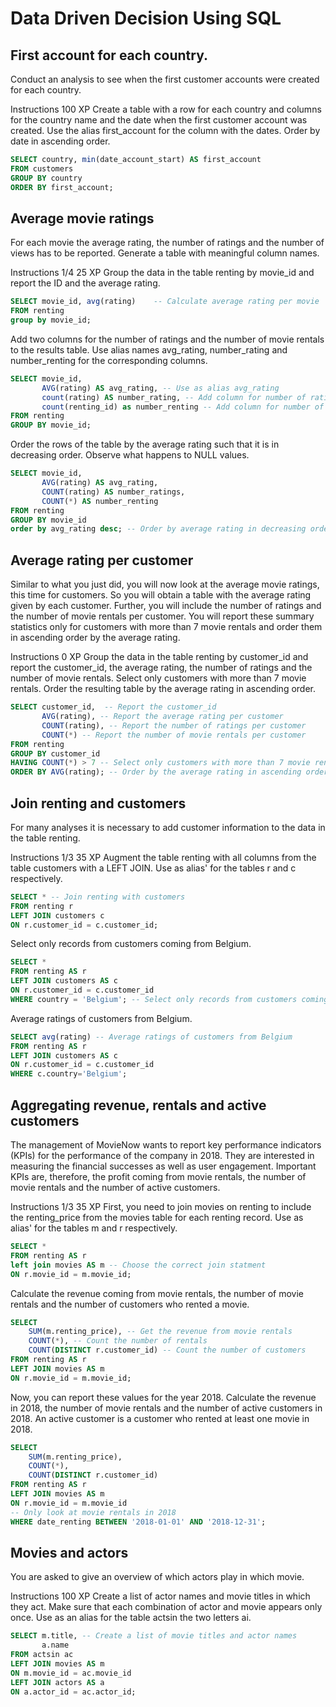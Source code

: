 # Data Driven Decision Using SQL

## First account for each country.
Conduct an analysis to see when the first customer accounts were created for each country.

Instructions
100 XP
Create a table with a row for each country and columns for the country name and the date when the first customer account was created.
Use the alias first_account for the column with the dates.
Order by date in ascending order.

```SQL
SELECT country, min(date_account_start) AS first_account
FROM customers
GROUP BY country
ORDER BY first_account;
```

## Average movie ratings
For each movie the average rating, the number of ratings and the number of views has to be reported. Generate a table with meaningful column names.

Instructions 1/4
25 XP
Group the data in the table renting by movie_id and report the ID and the average rating.

```SQL
SELECT movie_id, avg(rating)    -- Calculate average rating per movie
FROM renting
group by movie_id;
```

Add two columns for the number of ratings and the number of movie rentals to the results table.
Use alias names avg_rating, number_rating and number_renting for the corresponding columns.

```SQL
SELECT movie_id, 
       AVG(rating) AS avg_rating, -- Use as alias avg_rating
       count(rating) AS number_rating, -- Add column for number of ratings with alias number_rating
       count(renting_id) as number_renting -- Add column for number of movie rentals with alias number_renting
FROM renting
GROUP BY movie_id;
```

Order the rows of the table by the average rating such that it is in decreasing order.
Observe what happens to NULL values.

```SQL
SELECT movie_id, 
       AVG(rating) AS avg_rating,
       COUNT(rating) AS number_ratings,
       COUNT(*) AS number_renting
FROM renting
GROUP BY movie_id
order by avg_rating desc; -- Order by average rating in decreasing order
```

## Average rating per customer
Similar to what you just did, you will now look at the average movie ratings, this time for customers. So you will obtain a table with the average rating given by each customer. Further, you will include the number of ratings and the number of movie rentals per customer. You will report these summary statistics only for customers with more than 7 movie rentals and order them in ascending order by the average rating.

Instructions
0 XP
Group the data in the table renting by customer_id and report the customer_id, the average rating, the number of ratings and the number of movie rentals.
Select only customers with more than 7 movie rentals.
Order the resulting table by the average rating in ascending order.

```sql
SELECT customer_id,  -- Report the customer_id
       AVG(rating), -- Report the average rating per customer
       COUNT(rating), -- Report the number of ratings per customer
       COUNT(*) -- Report the number of movie rentals per customer
FROM renting
GROUP BY customer_id
HAVING COUNT(*) > 7 -- Select only customers with more than 7 movie rentals
ORDER BY AVG(rating); -- Order by the average rating in ascending order
```


## Join renting and customers
For many analyses it is necessary to add customer information to the data in the table renting.

Instructions 1/3
35 XP
Augment the table renting with all columns from the table customers with a LEFT JOIN.
Use as alias' for the tables r and c respectively.

```sql
SELECT * -- Join renting with customers
FROM renting r
LEFT JOIN customers c
ON r.customer_id = c.customer_id;
```

Select only records from customers coming from Belgium.

```sql
SELECT *
FROM renting AS r
LEFT JOIN customers AS c
ON r.customer_id = c.customer_id
WHERE country = 'Belgium'; -- Select only records from customers coming from Belgium
```

Average ratings of customers from Belgium.

```sql
SELECT avg(rating) -- Average ratings of customers from Belgium
FROM renting AS r
LEFT JOIN customers AS c
ON r.customer_id = c.customer_id
WHERE c.country='Belgium';
```

## Aggregating revenue, rentals and active customers
The management of MovieNow wants to report key performance indicators (KPIs) for the performance of the company in 2018. They are interested in measuring the financial successes as well as user engagement. Important KPIs are, therefore, the profit coming from movie rentals, the number of movie rentals and the number of active customers.

Instructions 1/3
35 XP
First, you need to join movies on renting to include the renting_price from the movies table for each renting record.
Use as alias' for the tables m and r respectively.

```SQL
SELECT *
FROM renting AS r
left join movies AS m -- Choose the correct join statment
ON r.movie_id = m.movie_id;
```

Calculate the revenue coming from movie rentals, the number of movie rentals and the number of customers who rented a movie.

```SQL
SELECT 
	SUM(m.renting_price), -- Get the revenue from movie rentals
	COUNT(*), -- Count the number of rentals
	COUNT(DISTINCT r.customer_id) -- Count the number of customers
FROM renting AS r
LEFT JOIN movies AS m
ON r.movie_id = m.movie_id;
```

Now, you can report these values for the year 2018. Calculate the revenue in 2018, the number of movie rentals and the number of active customers in 2018. An active customer is a customer who rented at least one movie in 2018.

```SQL
SELECT 
	SUM(m.renting_price), 
	COUNT(*), 
	COUNT(DISTINCT r.customer_id)
FROM renting AS r
LEFT JOIN movies AS m
ON r.movie_id = m.movie_id
-- Only look at movie rentals in 2018
WHERE date_renting BETWEEN '2018-01-01' AND '2018-12-31';
```

## Movies and actors
You are asked to give an overview of which actors play in which movie.

Instructions
100 XP
Create a list of actor names and movie titles in which they act. Make sure that each combination of actor and movie appears only once.
Use as an alias for the table actsin the two letters ai.

```sql
SELECT m.title, -- Create a list of movie titles and actor names
       a.name
FROM actsin ac
LEFT JOIN movies AS m
ON m.movie_id = ac.movie_id
LEFT JOIN actors AS a
ON a.actor_id = ac.actor_id;
```

